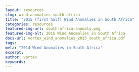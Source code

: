 ```yaml
---
layout: resources
slug: wind-anomalies-south-africa
title: "2015 (first half) Wind Anomalies in South Africa"
categories: resources
featured-img-url: south-africa-anomaly.png
featured-img-alt: 2015 Wind Anomalies in South Africa
docs-url: vortex_wind_anomalies_2015_south_africa.pdf
tags:
meta: "2014 Wind Anomalies in South Africa"
excerpt: 
author: vortex
keywords: 
---
```

